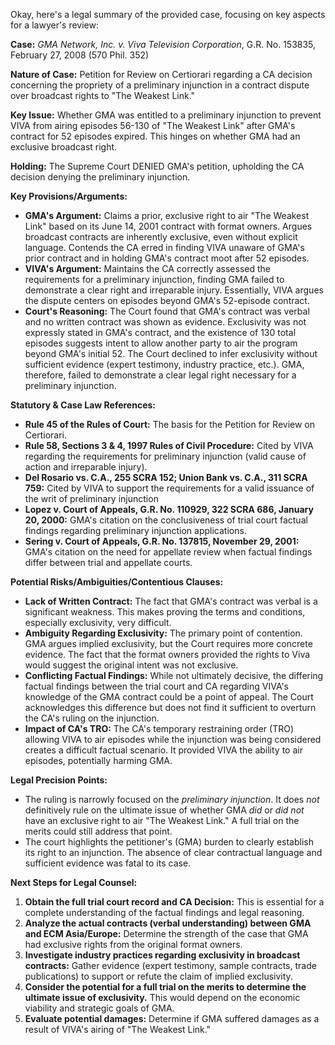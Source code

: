 Okay, here's a legal summary of the provided case, focusing on key aspects for a lawyer's review:

**Case:** *GMA Network, Inc. v. Viva Television Corporation*, G.R. No. 153835, February 27, 2008 (570 Phil. 352)

**Nature of Case:** Petition for Review on Certiorari regarding a CA decision concerning the propriety of a preliminary injunction in a contract dispute over broadcast rights to "The Weakest Link."

**Key Issue:** Whether GMA was entitled to a preliminary injunction to prevent VIVA from airing episodes 56-130 of "The Weakest Link" after GMA's contract for 52 episodes expired.  This hinges on whether GMA had an exclusive broadcast right.

**Holding:**  The Supreme Court DENIED GMA's petition, upholding the CA decision denying the preliminary injunction.

**Key Provisions/Arguments:**

*   **GMA's Argument:** Claims a prior, exclusive right to air "The Weakest Link" based on its June 14, 2001 contract with format owners. Argues broadcast contracts are inherently exclusive, even without explicit language.  Contends the CA erred in finding VIVA unaware of GMA's prior contract and in holding GMA's contract moot after 52 episodes.
*   **VIVA's Argument:**  Maintains the CA correctly assessed the requirements for a preliminary injunction, finding GMA failed to demonstrate a clear right and irreparable injury.  Essentially, VIVA argues the dispute centers on episodes beyond GMA's 52-episode contract.
*   **Court's Reasoning:** The Court found that GMA's contract was verbal and no written contract was shown as evidence. Exclusivity was not expressly stated in GMA's contract, and the existence of 130 total episodes suggests intent to allow another party to air the program beyond GMA's initial 52. The Court declined to infer exclusivity without sufficient evidence (expert testimony, industry practice, etc.). GMA, therefore, failed to demonstrate a clear legal right necessary for a preliminary injunction.

**Statutory & Case Law References:**

*   **Rule 45 of the Rules of Court:** The basis for the Petition for Review on Certiorari.
*   **Rule 58, Sections 3 & 4, 1997 Rules of Civil Procedure:** Cited by VIVA regarding the requirements for preliminary injunction (valid cause of action and irreparable injury).
*   **Del Rosario vs. C.A., 255 SCRA 152; Union Bank vs. C.A., 311 SCRA 759:** Cited by VIVA to support the requirements for a valid issuance of the writ of preliminary injunction
*   **Lopez v. Court of Appeals, G.R. No. 110929, 322 SCRA 686, January 20, 2000:** GMA's citation on the conclusiveness of trial court factual findings regarding preliminary injunction applications.
*   **Sering v. Court of Appeals, G.R. No. 137815, November 29, 2001:** GMA's citation on the need for appellate review when factual findings differ between trial and appellate courts.

**Potential Risks/Ambiguities/Contentious Clauses:**

*   **Lack of Written Contract:** The fact that GMA's contract was verbal is a significant weakness. This makes proving the terms and conditions, especially exclusivity, very difficult.
*   **Ambiguity Regarding Exclusivity:** The primary point of contention.  GMA argues implied exclusivity, but the Court requires more concrete evidence.  The fact that the format owners provided the rights to Viva would suggest the original intent was not exclusive.
*   **Conflicting Factual Findings:**  While not ultimately decisive, the differing factual findings between the trial court and CA regarding VIVA's knowledge of the GMA contract could be a point of appeal. The Court acknowledges this difference but does not find it sufficient to overturn the CA's ruling on the injunction.
*   **Impact of CA's TRO:** The CA's temporary restraining order (TRO) allowing VIVA to air episodes while the injunction was being considered creates a difficult factual scenario. It provided VIVA the ability to air episodes, potentially harming GMA.

**Legal Precision Points:**

*   The ruling is narrowly focused on the *preliminary injunction*. It does *not* definitively rule on the ultimate issue of whether GMA *did* or *did not* have an exclusive right to air "The Weakest Link." A full trial on the merits could still address that point.
*   The court highlights the petitioner's (GMA) burden to clearly establish its right to an injunction. The absence of clear contractual language and sufficient evidence was fatal to its case.

**Next Steps for Legal Counsel:**

1.  **Obtain the full trial court record and CA Decision:** This is essential for a complete understanding of the factual findings and legal reasoning.
2.  **Analyze the actual contracts (verbal understanding) between GMA and ECM Asia/Europe:** Determine the strength of the case that GMA had exclusive rights from the original format owners.
3.  **Investigate industry practices regarding exclusivity in broadcast contracts:**  Gather evidence (expert testimony, sample contracts, trade publications) to support or refute the claim of implied exclusivity.
4.  **Consider the potential for a full trial on the merits to determine the ultimate issue of exclusivity.**  This would depend on the economic viability and strategic goals of GMA.
5.  **Evaluate potential damages:** Determine if GMA suffered damages as a result of VIVA's airing of "The Weakest Link."
